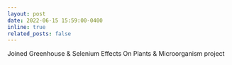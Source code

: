 ```yaml
---
layout: post
date: 2022-06-15 15:59:00-0400
inline: true
related_posts: false
---
```


Joined Greenhouse & Selenium Effects On Plants & Microorganism project
